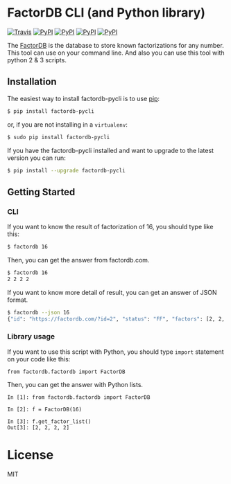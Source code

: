 # FactorDB CLI (and Python library)
[![Travis](https://img.shields.io/travis/ryosan-470/factordb-pycli.svg?style=flat-square)](https://travis-ci.org/ryosan-470/factordb-pycli/)
[![PyPI](https://img.shields.io/pypi/l/factordb-pycli.svg?style=flat-square)](./LICENSE.md)
[![PyPI](https://img.shields.io/pypi/pyversions/factordb-pycli.svg?style=flat-square)](https://pypi.python.org/pypi/factordb-pycli)
[![PyPI](https://img.shields.io/pypi/status/factordb-pycli.svg?style=flat-square)](https://pypi.python.org/pypi/factordb-pycli)
[![PyPI](https://img.shields.io/pypi/v/factordb-pycli.svg?style=flat-square)](https://pypi.python.org/pypi/factordb-pycli)

The [FactorDB](https://factordb.com) is the database to store known factorizations for any number.
This tool can use on your command line. 
And also you can use this tool with python 2 & 3 scripts.

## Installation
The easiest way to install factordb-pycli is to use [pip](http://www.pip-installer.org/en/latest/):

```bash
$ pip install factordb-pycli
```

or, if you are not installing in a `virtualenv`:

```bash
$ sudo pip install factordb-pycli
```

If you have the factordb-pycli installed and want to upgrade to the latest version you can run:

```bash
$ pip install --upgrade factordb-pycli
```


## Getting Started

### CLI
If you want to know the result of factorization of 16, you should type like this:

```bash
$ factordb 16
```

Then, you can get the answer from factordb.com.

```bash
$ factordb 16
2 2 2 2
```

If you want to know more detail of result, you can get an answer of JSON format.

```bash
$ factordb --json 16
{"id": "https://factordb.com/?id=2", "status": "FF", "factors": [2, 2, 2, 2]}
```

### Library usage
If you want to use this script with Python, you should type `import` statement on your code like this:

```
from factordb.factordb import FactorDB
```

Then, you can get the answer with Python lists.

```
In [1]: from factordb.factordb import FactorDB

In [2]: f = FactorDB(16)

In [3]: f.get_factor_list()
Out[3]: [2, 2, 2, 2]
```

# License
MIT
